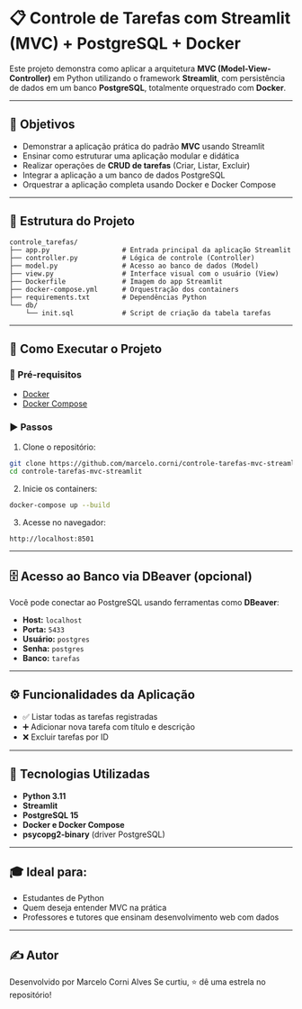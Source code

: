 
# 📋 Controle de Tarefas com Streamlit (MVC) + PostgreSQL + Docker

Este projeto demonstra como aplicar a arquitetura **MVC (Model-View-Controller)** em Python utilizando o framework **Streamlit**, com persistência de dados em um banco **PostgreSQL**, totalmente orquestrado com **Docker**.

---

## 🎯 Objetivos

- Demonstrar a aplicação prática do padrão **MVC** usando Streamlit
- Ensinar como estruturar uma aplicação modular e didática
- Realizar operações de **CRUD de tarefas** (Criar, Listar, Excluir)
- Integrar a aplicação a um banco de dados PostgreSQL
- Orquestrar a aplicação completa usando Docker e Docker Compose

---

## 🧱 Estrutura do Projeto

```
controle_tarefas/
├── app.py                  # Entrada principal da aplicação Streamlit
├── controller.py           # Lógica de controle (Controller)
├── model.py                # Acesso ao banco de dados (Model)
├── view.py                 # Interface visual com o usuário (View)
├── Dockerfile              # Imagem do app Streamlit
├── docker-compose.yml      # Orquestração dos containers
├── requirements.txt        # Dependências Python
└── db/
    └── init.sql            # Script de criação da tabela tarefas
```

---

## 🚀 Como Executar o Projeto

### 🔧 Pré-requisitos

- [Docker](https://www.docker.com/)
- [Docker Compose](https://docs.docker.com/compose/)

### ▶️ Passos

1. Clone o repositório:

```bash
git clone https://github.com/marcelo.corni/controle-tarefas-mvc-streamlit.git
cd controle-tarefas-mvc-streamlit
```

2. Inicie os containers:

```bash
docker-compose up --build
```

3. Acesse no navegador:

```
http://localhost:8501
```

---

## 🗄️ Acesso ao Banco via DBeaver (opcional)

Você pode conectar ao PostgreSQL usando ferramentas como **DBeaver**:

- **Host:** `localhost`
- **Porta:** `5433`
- **Usuário:** `postgres`
- **Senha:** `postgres`
- **Banco:** `tarefas`

---

## ⚙️ Funcionalidades da Aplicação

- ✅ Listar todas as tarefas registradas
- ➕ Adicionar nova tarefa com título e descrição
- ❌ Excluir tarefas por ID

---

## 📌 Tecnologias Utilizadas

- **Python 3.11**
- **Streamlit**
- **PostgreSQL 15**
- **Docker e Docker Compose**
- **psycopg2-binary** (driver PostgreSQL)

---

## 🎓 Ideal para:

- Estudantes de Python
- Quem deseja entender MVC na prática
- Professores e tutores que ensinam desenvolvimento web com dados

---

## ✍️ Autor

Desenvolvido por Marcelo Corni Alves
Se curtiu, ⭐️ dê uma estrela no repositório!
